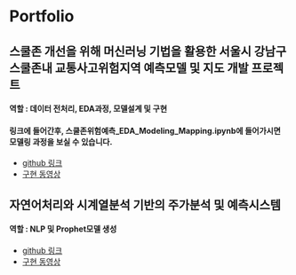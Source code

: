 # Portfolio

## 스쿨존 개선을 위해 머신러닝 기법을 활용한 서울시 강남구 스쿨존내 교통사고위험지역 예측모델 및 지도 개발 프로젝트 
#### 역할 : 데이터 전처리, EDA과정, 모델설계 및 구현
#### 링크에 들어간후, 스쿨존위험예측_EDA_Modeling_Mapping.ipynb에 들어가시면 모델링 과정을 보실 수 있습니다.
* [github 링크](https://github.com/kimseojeong6533/SZ-Wannabe/blob/master/%EC%8A%A4%EC%BF%A8%EC%A1%B4%EC%9C%84%ED%97%98%EC%98%88%EC%B8%A1_EDA_Modeling_Mapping.ipynb)
* [구현 동영상](https://youtu.be/aDm0r-_bh3I) 


## 자연어처리와 시계열분석 기반의 주가분석 및 예측시스템 
#### 역할 : NLP 및 Prophet모델 생성
* [github 링크](https://github.com/ejihoon6065/Project_TurnAround)
* [구현 동영상](https://youtu.be/OGY-zS1_KOE) 



